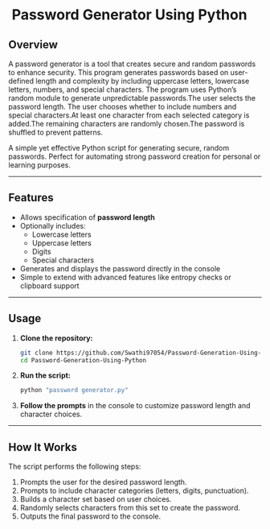 
# ​ Password Generator Using Python

##  Overview
A password generator is a tool that creates secure and random passwords to enhance security. This program generates passwords based on user-defined length and complexity by including uppercase letters, lowercase letters, numbers, and special characters. The program uses Python’s random module to generate unpredictable passwords.The user selects the password length. The user chooses whether to include numbers and special characters.At least one character from each selected category is added.The remaining characters are randomly chosen.The password is shuffled to prevent patterns.

A simple yet effective Python script for generating secure, random passwords. Perfect for automating strong password creation for personal or learning purposes.

---

##  Features
- Allows specification of **password length**
- Optionally includes:
  - Lowercase letters
  - Uppercase letters
  - Digits
  - Special characters
- Generates and displays the password directly in the console
- Simple to extend with advanced features like entropy checks or clipboard support

---

##  Usage

1. **Clone the repository:**
    ```bash
    git clone https://github.com/Swathi97054/Password-Generation-Using-Python.git
    cd Password-Generation-Using-Python
    ```

2. **Run the script:**
    ```bash
    python "password generator.py"
    ```

3. **Follow the prompts** in the console to customize password length and character choices.

---

##  How It Works
The script performs the following steps:

1. Prompts the user for the desired password length.
2. Prompts to include character categories (letters, digits, punctuation).
3. Builds a character set based on user choices.
4. Randomly selects characters from this set to create the password.
5. Outputs the final password to the console.

